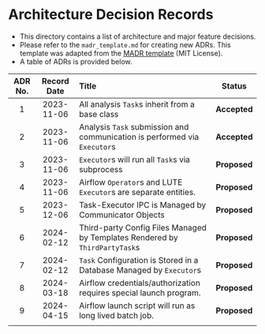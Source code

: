 # Architecture Decision Records
- This directory contains a list of architecture and major feature decisions.
- Please refer to the `madr_template.md` for creating new ADRs. This template was adapted from the [MADR template](https://adr.github.io/madr/) (MIT License).
- A table of ADRs is provided below.

| ADR No. | Record Date | Title                                                                       | Status       |
|:-------:|:-----------:|:----------------------------------------------------------------------------|:------------:|
| 1       | 2023-11-06  | All analysis `Task`s inherit from a base class                              | **Accepted** |
| 2       | 2023-11-06  | Analysis `Task` submission and communication is performed via `Executor`s   | **Accepted** |
| 3       | 2023-11-06  | `Executor`s will run all `Task`s via subprocess                             | **Proposed** |
| 4       | 2023-11-06  | Airflow `Operator`s and LUTE `Executor`s are separate entities.             | **Proposed** |
| 5       | 2023-12-06  | Task-Executor IPC is Managed by Communicator Objects                        | **Proposed** |
| 6       | 2024-02-12  | Third-party Config Files Managed by Templates Rendered by `ThirdPartyTask`s | **Proposed** |
| 7       | 2024-02-12  | `Task` Configuration is Stored in a Database Managed by `Executor`s         | **Proposed** |
| 8       | 2024-03-18  | Airflow credentials/authorization requires special launch program.          | **Proposed** |
| 9       | 2024-04-15  | Airflow launch script will run as long lived batch job.                     | **Proposed** |
|         |             |                                                                             |              |
